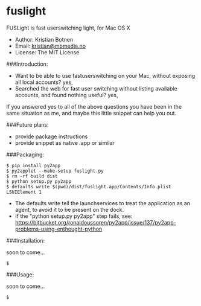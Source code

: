 fuslight
========

FUSLight is fast userswitching light, for Mac OS X

* Author: Kristian Botnen
* Email: kristian@mbmedia.no
* License: The MIT License

###Introduction:

* Want to be able to use fastuserswitching on your Mac, without exposing all local accounts? yes,
* Searched the web for fast user switching without listing available accounts, and found nothing useful? yes,

If you answered yes to all of the above questions you have been in the same situation as me, and maybe this little snippet can help you out.

###Future plans:

* provide package instructions
* provide snippet as native .app or similar

###Packaging:

```
$ pip install py2app
$ py2applet --make-setup fuslight.py
$ rm -rf build dist
$ python setup.py py2app
$ defaults write $(pwd)/dist/fuslight.app/Contents/Info.plist LSUIElement 1
```

* The defaults write tell the launchservices to treat the application as an agent, to avoid it to be present on the dock.
* If the "python setup.py py2app" step fails, see: https://bitbucket.org/ronaldoussoren/py2app/issue/137/py2app-problems-using-enthought-python

###Installation:

soon to come...

```
$
```
###Usage:

soon to come...
```
$
```

